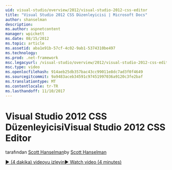 ```yaml
---
uid: visual-studio/overview/2012/visual-studio-2012-css-editor
title: "Visual Studio 2012 CSS Düzenleyicisi | Microsoft Docs"
author: shanselman
description: 
ms.author: aspnetcontent
manager: wpickett
ms.date: 08/15/2012
ms.topic: article
ms.assetid: aba1e91b-57cf-4c02-9ab1-5374310be497
ms.technology: 
ms.prod: .net-framework
msc.legacyurl: /visual-studio/overview/2012/visual-studio-2012-css-editor
msc.type: video
ms.openlocfilehash: 914aeb25db357bac43cc99011e8dc7ad3f0f4649
ms.sourcegitcommit: 9a9483aceb34591c97451997036a9120c3fe2baf
ms.translationtype: MT
ms.contentlocale: tr-TR
ms.lasthandoff: 11/10/2017
---
```

<a name="visual-studio-2012-css-editor"></a><span data-ttu-id="1e3a7-102">Visual Studio 2012 CSS Düzenleyicisi</span><span class="sxs-lookup"><span data-stu-id="1e3a7-102">Visual Studio 2012 CSS Editor</span></span>
====================
<span data-ttu-id="1e3a7-103">tarafından [Scott Hanselman](https://github.com/shanselman)</span><span class="sxs-lookup"><span data-stu-id="1e3a7-103">by [Scott Hanselman](https://github.com/shanselman)</span></span>

[<span data-ttu-id="1e3a7-104">&#9654; (4 dakika) videoyu izleyin</span><span class="sxs-lookup"><span data-stu-id="1e3a7-104">&#9654; Watch video (4 minutes)</span></span>](https://channel9.msdn.com/Blogs/ASP-NET-Site-Videos/visual-studio-2012-css-editor)

